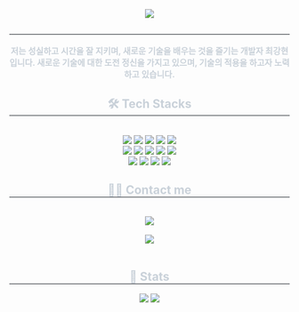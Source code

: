 <div align= "center">
    <img src="https://capsule-render.vercel.app/api?type=waving&color=gradient&height=180&text=devchyun%20의%20Github%20&animation=&fontColor=050505&fontSize=60" />
    </div>
    <div align= "center"> 
    <h2 style="border-bottom: 1px solid #21262d; color: #c9d1d9;">  </h2>  
    <div style="font-weight: 700; font-size: 15px; text-align: center; color: #c9d1d9;"> 저는 성실하고 시간을 잘 지키며, 새로운 기술을 배우는 것을 즐기는 개발자 최강현입니다. </li>새로운 기술에 대한 도전 정신을 가지고 있으며, 기술의 적용을 하고자 노력하고 있습니다. </div> 
    </div>
    <div align= "center">
    <h2 style="border-bottom: 1px solid #21262d; color: #c9d1d9;"> 🛠️ Tech Stacks </h2> <br> 
    <div style="margin: 0 auto; text-align: center;" align= "center"> <img src="https://img.shields.io/badge/Amazon AWS-232F3E?style=flat&logo=Amazon AWS&logoColor=white">
          <img src="https://img.shields.io/badge/Bootstrap-7952B3?style=flat&logo=Bootstrap&logoColor=white">
          <img src="https://img.shields.io/badge/CSS3-1572B6?style=flat&logo=CSS3&logoColor=white">
          <img src="https://img.shields.io/badge/Git-F05032?style=flat&logo=Git&logoColor=white">
          <img src="https://img.shields.io/badge/Github-181717?style=flat&logo=Github&logoColor=white">
          <br/><img src="https://img.shields.io/badge/HTML5-E34F26?style=flat&logo=HTML5&logoColor=white">
          <img src="https://img.shields.io/badge/jQuery-0769AD?style=flat&logo=jQuery&logoColor=white">
          <img src="https://img.shields.io/badge/Java-007396?style=flat&logo=Java&logoColor=white">
          <img src="https://img.shields.io/badge/Javascript-F7DF1E?style=flat&logo=Javascript&logoColor=white">
          <img src="https://img.shields.io/badge/MySQL-4479A1?style=flat&logo=MySQL&logoColor=white">
          <br/><img src="https://img.shields.io/badge/React-61DAFB?style=flat&logo=React&logoColor=white">
          <img src="https://img.shields.io/badge/Spring-6DB33F?style=flat&logo=Spring&logoColor=white">
          <img src="https://img.shields.io/badge/Spring Boot-6DB33F?style=flat&logo=Spring Boot&logoColor=white">
          <img src="https://img.shields.io/badge/Tailwind CSS-06B6D4?style=flat&logo=Tailwind CSS&logoColor=white">
          </div>
    </div>
    <div align= "center">
    <h2 style="border-bottom: 1px solid #21262d; color: #c9d1d9;"> 🧑‍💻 Contact me </h2> <br> 
    <div align= "center"> <a href=mailto:chlhun416@gmail.com> <img src="https://img.shields.io/badge/Gmail-EA4335?style=flat&logo=Gmail&logoColor=white&link=mailto:chlhun416@gmail.com"> </a>
          </div>  <br> 
     <div align= "center"> <a href=mailto:devchyun96@naver.com> <img src="https://img.shields.io/badge/Naver-03C75A?style=flat&logo=Naver&logoColor=white&link=mailto:devchyun96@naver.com"> </a>
          </div>  <br>     
    <div align= "center">  </div> 
    </div>
    <div align= "center"> 
    <h2 style="border-bottom: 1px solid #21262d; color: #c9d1d9;"> 🏅 Stats </h2> <div align= "center"> <img src="https://github-readme-stats.vercel.app/api?username=devchyun96&bg_color=60,414268,8b4b86&title_color=f2f2f2&text_color=f2f2f2"
         /> <img src="https://github-readme-stats.vercel.app/api/top-langs/?username=devchyun96&layout=compact&bg_color=60,414268,8b4b86&title_color=f2f2f2&text_color=f2f2f2"
           /> </div> 
    </div>
    
